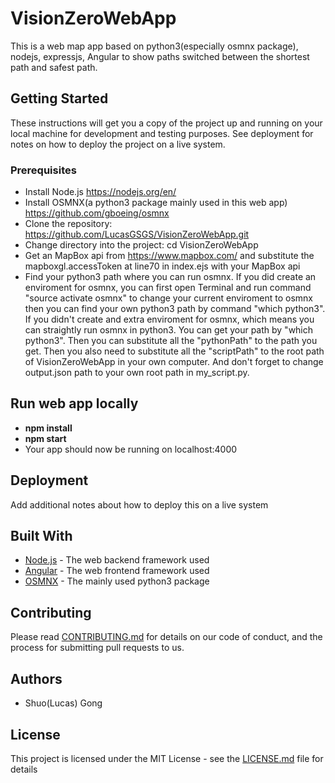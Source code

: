# VisionZeroWebApp

This is a web map app based on python3(especially osmnx package), nodejs, expressjs, Angular to show paths switched between the shortest path and safest path.

## Getting Started

These instructions will get you a copy of the project up and running on your local machine for development and testing purposes. See deployment for notes on how to deploy the project on a live system.

### Prerequisites

* Install Node.js https://nodejs.org/en/
* Install OSMNX(a python3 package mainly used in this web app) https://github.com/gboeing/osmnx
* Clone the repository: https://github.com/LucasGSGS/VisionZeroWebApp.git
* Change directory into the project: cd VisionZeroWebApp
* Get an MapBox api from https://www.mapbox.com/ and substitute the mapboxgl.accessToken at line70 in index.ejs with your MapBox api
* Find your python3 path where you can run osmnx. If you did create an enviroment for osmnx, you can first open Terminal and run command "source activate osmnx" to change your current enviroment to osmnx then you can find your own python3 path by command "which python3". If you didn't create and extra enviroment for osmnx, which means you can straightly run osmnx in python3. You can get your path by "which python3". Then you can substitute all the "pythonPath" to the path you get. Then you also need to substitute all the "scriptPath" to the root path of VisionZeroWebApp in your own computer. And don't forget to change output.json path to your own root path in my_script.py.

## Run web app locally
* **npm install**
* **npm start**
* Your app should now be running on localhost:4000



## Deployment

Add additional notes about how to deploy this on a live system

## Built With

* [Node.js](https://nodejs.org/en/) - The web backend framework used
* [Angular](https://angular.io/) - The web frontend framework used
* [OSMNX](https://github.com/gboeing/osmnx) - The mainly used python3 package

## Contributing

Please read [CONTRIBUTING.md](https://github.com/LucasGSGS/VisionZeroWebApp/graphs/contributors?from=2018-05-20&to=2018-06-06&type=c) for details on our code of conduct, and the process for submitting pull requests to us.

## Authors

* Shuo(Lucas) Gong

## License

This project is licensed under the MIT License - see the [LICENSE.md](LICENSE.md) file for details
